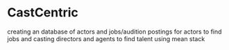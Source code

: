 # CastCentric
creating an database of actors and jobs/audition postings for actors to find jobs and casting directors and agents to find talent using mean stack

